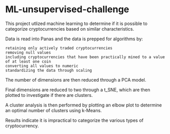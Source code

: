 # ML-unsupervised-challenge

This project utlized machine learning to determine if it is possible to categorize cryptocurrencies based on similar characteristics.  

Data is read into Panas and the data is prepped for algorithms by:

    retaining only actively traded cryptocurrencies
    removing null values
    including cryptocurrencies that have been practically mined to a value of at least one coin
    converting all values to numeric
    standardizing the data through scaling
    
The number of dimensions are then reduced through a PCA model.

Final dimensions are reduced to two through a t_SNE, which are then plotted to investigate if there are clusters.

A cluster analysis is then performed by plotting an elbow plot to determine an optimal number of clusters using k-Means.

Results indicate it is impractical to categorize the various types of cryptocurrency.
    

